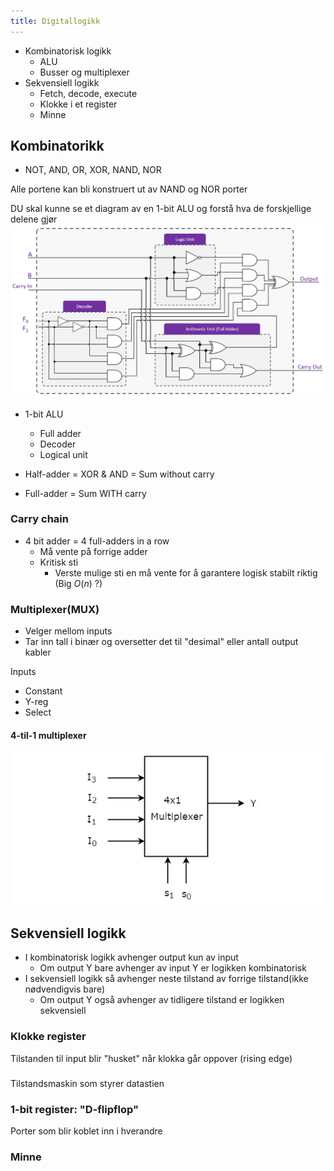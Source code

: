 ```yaml
---
title: Digitallogikk
---
```

- Kombinatorisk logikk
  - ALU
  - Busser og multiplexer
- Sekvensiell logikk
  - Fetch, decode, execute
  - Klokke i et register
  - Minne

## Kombinatorikk

- NOT, AND, OR, XOR, NAND, NOR

Alle portene kan bli konstruert ut av NAND og NOR porter

DU skal kunne se et diagram av en 1-bit ALU og forstå hva de forskjellige delene gjør
![1-bit alu](../../../../../assets/1-bit-ALU.png "1-bit alu")

- 1-bit ALU
  - Full adder
  - Decoder
  - Logical unit

- Half-adder = XOR & AND = Sum without carry
- Full-adder = Sum WITH carry

### Carry chain

- 4 bit adder = 4 full-adders in a row
  - Må vente på forrige adder
  - Kritisk sti
    - Verste mulige sti en må vente for å garantere logisk stabilt riktig (Big $O(n)$ ?)

### Multiplexer(MUX)

- Velger mellom inputs
- Tar inn tall i binær og oversetter det til "desimal" eller antall output kabler

Inputs

- Constant
- Y-reg
- Select

#### 4-til-1 multiplexer

![4x1multiplexer](../../../../../assets/4_1_multiplexer.jpg "4 to 1 multiplexer")

## Sekvensiell logikk

- I kombinatorisk logikk avhenger output kun av input
  - Om output Y bare avhenger av input Y er logikken kombinatorisk
- I sekvensiell logikk så avhenger neste tilstand av forrige tilstand(ikke nødvendigvis bare)
  - Om output Y også avhenger av tidligere tilstand er logikken sekvensiell

### Klokke register

Tilstanden til input blir "husket" når klokka går oppover (rising edge)

###

Tilstandsmaskin som styrer datastien

### 1-bit register: "D-flipflop"

Porter som blir koblet inn i hverandre

### Minne

